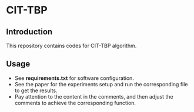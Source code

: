 # CIT-TBP

## Introduction
This repository contains codes for CIT-TBP algorithm.

## Usage
- See **requirements.txt** for software configuration.
- See the paper for the experiments setup and run the corresponding file to get the results.
- Pay attention to the content in the comments, and then adjust the comments to achieve the corresponding function.


